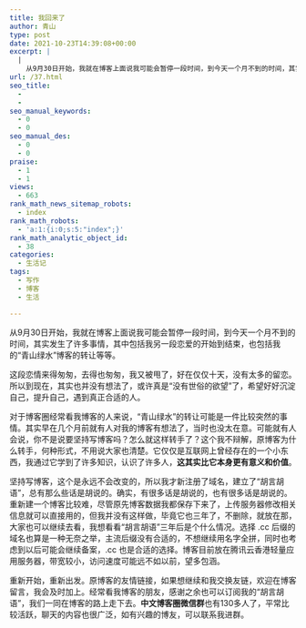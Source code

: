 ```yaml
---
title: 我回来了
author: 青山
type: post
date: 2021-10-23T14:39:08+00:00
excerpt: |
  |
    从9月30日开始，我就在博客上面说我可能会暂停一段时间，到今天一个月不到的时间，其实发生了许多事情，其中包括我另一段恋爱的开始到结束，也包括我的“青山绿水”博客的转让等等。这段恋情来得匆匆，去得也匆匆，我又被甩了，好在仅仅十天，没有太多的留恋。所以到现在，其实也并没有想法了，或许真是“没有世俗的欲望”了，希望好好沉淀自己，提升自己，遇到真正合适的人。
url: /37.html
seo_title:
  - 
  - 
seo_manual_keywords:
  - 0
  - 0
seo_manual_des:
  - 0
  - 0
praise:
  - 1
  - 1
views:
  - 663
rank_math_news_sitemap_robots:
  - index
rank_math_robots:
  - 'a:1:{i:0;s:5:"index";}'
rank_math_analytic_object_id:
  - 38
categories:
  - 生活记
tags:
  - 写作
  - 博客
  - 生活

---
```

从9月30日开始，我就在博客上面说我可能会暂停一段时间，到今天一个月不到的时间，其实发生了许多事情，其中包括我另一段恋爱的开始到结束，也包括我的“青山绿水”博客的转让等等。

这段恋情来得匆匆，去得也匆匆，我又被甩了，好在仅仅十天，没有太多的留恋。所以到现在，其实也并没有想法了，或许真是“没有世俗的欲望”了，希望好好沉淀自己，提升自己，遇到真正合适的人。

对于博客圈经常看我博客的人来说，“青山绿水”的转让可能是一件比较突然的事情。其实早在几个月前就有人对我的博客有想法了，当时也没太在意。可能就有人会说，你不是说要坚持写博客吗？怎么就这样转手了？这个我不辩解，原博客为什么转手，何种形式，不用说大家也清楚。它仅仅是互联网上曾经存在的一个小东西，我通过它学到了许多知识，认识了许多人，**这其实比它本身更有意义和价值**。

坚持写博客，这个是永远不会改变的，所以我才新注册了域名，建立了“胡言胡语”，总有那么些话是胡说的。确实，有很多话是胡说的，也有很多话是胡说的。重新建一个博客比较难，尽管原先博客数据我都保存下来了，上传服务器修改相关信息就可以直接用的，但我并没有这样做，毕竟它也三年了，不删除，就放在那，大家也可以继续去看，我想看看“胡言胡语”三年后是个什么情况。选择 .cc 后缀的域名也算是一种无奈之举，主流后缀没有合适的，不想继续用名字全拼，同时也考虑到以后可能会继续备案，.cc 也是合适的选择。博客目前放在腾讯云香港轻量应用服务器，带宽较小，访问速度可能远不如以前，望多包涵。

重新开始，重新出发。原博客的友情链接，如果想继续和我交换友链，欢迎在博客留言，我会及时加上。经常看我博客的朋友，感谢之余也可以订阅我的“胡言胡语”，我们一同在博客的路上走下去。**中文博客圈微信群**也有130多人了，平常比较活跃，聊天的内容也很广泛，如有兴趣的博友，可以联系我进群。